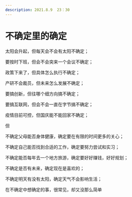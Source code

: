 ```yaml
---
description: 2021.8.9  23：30
---
```


# 不确定里的确定

太阳会升起，但每天会不会有太阳不确定；

要按时下班，但会不会突来一个会议不确定；

政策下来了，但具体怎么执行不确定；

产研不会裁员，但未来怎么发展不确定；

要搞创新，但往哪个细方向搞不确定；

要搞互联网，但会不会一直在字节搞不确定；

疫情目前可控，但国庆能不能回家不确定；

但

不确定父母能否身体健康，确定要在有限的时间更多的关心；

不确定自己能否找到合适的工作，确定要努力尝试和实习；

不确定能否每年去一个地方旅游，确定要好好赚钱，好好规划；

不确定是否有未来，确定现在是喜欢的；

不确定明天有没有太阳，确定天气不会影响生活；

在不确定中想确定的事，很常见，却又没那么简单



